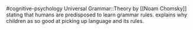 #cognitive-psychology 
Universal Grammar::Theory by [[Noam Chomsky]] stating that humans are predisposed to learn grammar rules. explains why children as so good at picking up language and its rules.
<!--SR:!2024-04-17,8,250-->